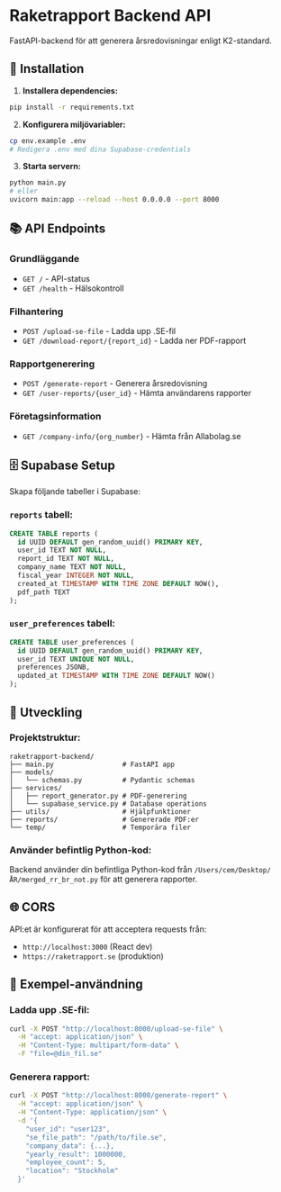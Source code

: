 # Raketrapport Backend API

FastAPI-backend för att generera årsredovisningar enligt K2-standard.

## 🚀 Installation

1. **Installera dependencies:**
```bash
pip install -r requirements.txt
```

2. **Konfigurera miljövariabler:**
```bash
cp env.example .env
# Redigera .env med dina Supabase-credentials
```

3. **Starta servern:**
```bash
python main.py
# eller
uvicorn main:app --reload --host 0.0.0.0 --port 8000
```

## 📚 API Endpoints

### Grundläggande
- `GET /` - API-status
- `GET /health` - Hälsokontroll

### Filhantering
- `POST /upload-se-file` - Ladda upp .SE-fil
- `GET /download-report/{report_id}` - Ladda ner PDF-rapport

### Rapportgenerering
- `POST /generate-report` - Generera årsredovisning
- `GET /user-reports/{user_id}` - Hämta användarens rapporter

### Företagsinformation
- `GET /company-info/{org_number}` - Hämta från Allabolag.se

## 🗄️ Supabase Setup

Skapa följande tabeller i Supabase:

### `reports` tabell:
```sql
CREATE TABLE reports (
  id UUID DEFAULT gen_random_uuid() PRIMARY KEY,
  user_id TEXT NOT NULL,
  report_id TEXT NOT NULL,
  company_name TEXT NOT NULL,
  fiscal_year INTEGER NOT NULL,
  created_at TIMESTAMP WITH TIME ZONE DEFAULT NOW(),
  pdf_path TEXT
);
```

### `user_preferences` tabell:
```sql
CREATE TABLE user_preferences (
  id UUID DEFAULT gen_random_uuid() PRIMARY KEY,
  user_id TEXT UNIQUE NOT NULL,
  preferences JSONB,
  updated_at TIMESTAMP WITH TIME ZONE DEFAULT NOW()
);
```

## 🔧 Utveckling

### Projektstruktur:
```
raketrapport-backend/
├── main.py                 # FastAPI app
├── models/
│   └── schemas.py          # Pydantic schemas
├── services/
│   ├── report_generator.py # PDF-generering
│   └── supabase_service.py # Database operations
├── utils/                  # Hjälpfunktioner
├── reports/                # Genererade PDF:er
└── temp/                   # Temporära filer
```

### Använder befintlig Python-kod:
Backend använder din befintliga Python-kod från `/Users/cem/Desktop/ÅR/merged_rr_br_not.py` för att generera rapporter.

## 🌐 CORS
API:et är konfigurerat för att acceptera requests från:
- `http://localhost:3000` (React dev)
- `https://raketrapport.se` (produktion)

## 📝 Exempel-användning

### Ladda upp .SE-fil:
```bash
curl -X POST "http://localhost:8000/upload-se-file" \
  -H "accept: application/json" \
  -H "Content-Type: multipart/form-data" \
  -F "file=@din_fil.se"
```

### Generera rapport:
```bash
curl -X POST "http://localhost:8000/generate-report" \
  -H "accept: application/json" \
  -H "Content-Type: application/json" \
  -d '{
    "user_id": "user123",
    "se_file_path": "/path/to/file.se",
    "company_data": {...},
    "yearly_result": 1000000,
    "employee_count": 5,
    "location": "Stockholm"
  }'
``` 